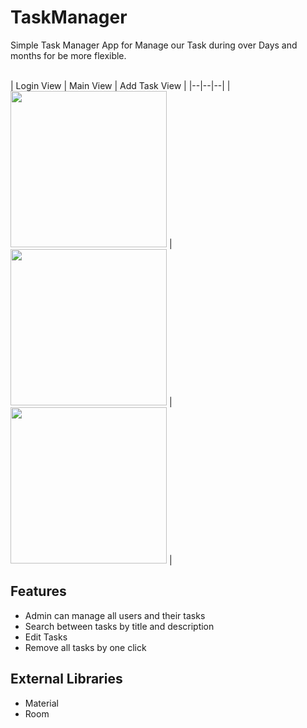 # TaskManager
Simple Task Manager App for Manage our Task during over Days  and months for be more flexible.

<br>
| Login View | Main View | Add Task View |
|--|--|--|
| <img src="http://s17.picofile.com/file/8411985126/Screenshot_1603785388.png" width=250px> | 
<img src="http://s16.picofile.com/file/8411985234/Screenshot_1603786184.png" width=250px> | 
<img src="http://s17.picofile.com/file/8411985368/Screenshot_1603786209.png" width=250px> |

<br>

 ## Features
 - Admin can manage all users and their tasks
 - Search between tasks by title and description
 - Edit Tasks
 - Remove all tasks by one click
 
 ## External Libraries
 - Material
 - Room
 

